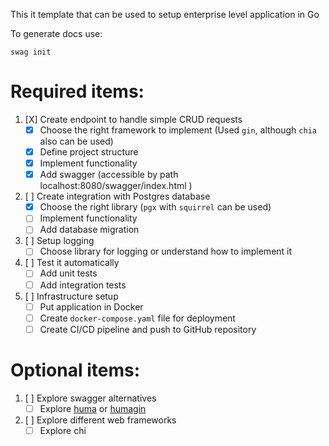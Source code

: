 This it template that can be used to setup enterprise level application in Go

To generate docs use:
```shell
swag init
```

# Required items:
1. [X] Create endpoint to handle simple CRUD requests
   - [X] Choose the right framework to implement (Used `gin`, although `chia` also can be used)
   - [X] Define project structure
   - [X] Implement functionality
   - [X] Add swagger (accessible by path localhost:8080/swagger/index.html )
2. [ ] Create integration with Postgres database
   - [X] Choose the right library (`pgx` with `squirrel` can be used)
   - [ ] Implement functionality
   - [ ] Add database migration
3. [ ] Setup logging
   - [ ] Choose library for logging or understand how to implement it
4. [ ] Test it automatically
   - [ ] Add unit tests
   - [ ] Add integration tests
5. [ ] Infrastructure setup
   - [ ] Put application in Docker
   - [ ] Create `docker-compose.yaml` file for deployment
   - [ ] Create CI/CD pipeline and push to GitHub repository

# Optional items:
1. [ ] Explore swagger alternatives
   - [ ] Explore [huma](https://github.com/danielgtaylor/huma) or [humagin](https://pkg.go.dev/github.com/danielgtaylor/huma/v2/adapters/humagin)
2. [ ] Explore different web frameworks
   - [ ] Explore chi
